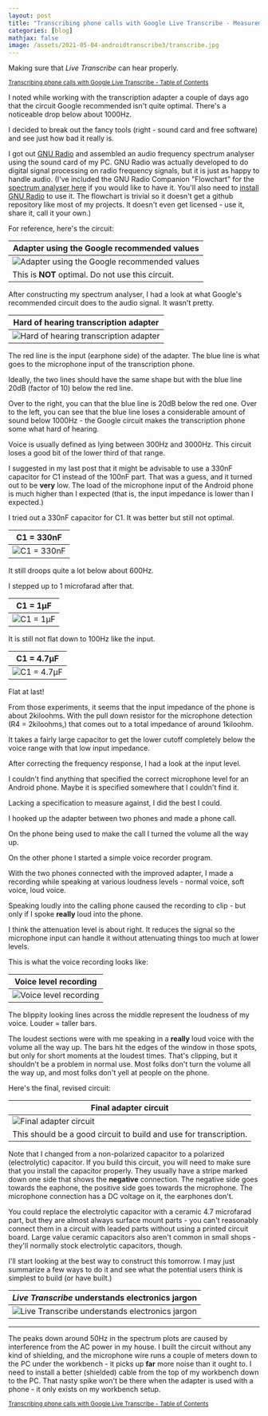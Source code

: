```yaml
---
layout: post
title: "Transcribing phone calls with Google Live Transcribe - Measurements and optimization"
categories: [blog]
mathjax: false
image: /assets/2021-05-04-androidtranscribe3/transcribe.jpg
---
```

Making sure that *Live Transcribe* can hear properly.

<sub>[Transcribing phone calls with Google Live Transcribe - Table of Contents](androidtranscribe-toc)</sub>

I noted while working with the transcription adapter a couple of days ago that the circuit Google recommended isn't quite optimal.  There's a noticeable drop below about 1000Hz.

I decided to break out the fancy tools (right - sound card and free software) and see just how bad it really is.

I got out [GNU Radio](https://www.gnuradio.org/) and assembled an audio frequency spectrum analyser using the sound card of my PC.  GNU Radio was actually developed to do digital signal processing on radio frequency signals, but it is just as happy to handle audio. (I've included the GNU Radio Companion "Flowchart" for the [spectrum analyser here](/assets/2021-05-04-androidtranscribe3/Spectrumanalyser.grc) if you would like to have it. You'll also need to [install GNU Radio](https://wiki.gnuradio.org/index.php/InstallingGR) to use it.  The flowchart is trivial so it doesn't get a github repository like most of my projects.  It doesn't even get licensed - use it, share it, call it your own.)

For reference, here's the circuit:

|Adapter using the Google recommended values|
|-------------------------------------------|
|![Adapter using the Google recommended values](/assets/2021-05-04-androidtranscribe3/attenuator_not_optimal.png)|
|This is **NOT** optimal.  Do not use this circuit.|

After constructing my spectrum analyser, I had a look at what Google's recommended circuit does to the audio signal.  It wasn't pretty.

|Hard of hearing transcription adapter|
|-------------------------------------|
|![Hard of hearing transcription adapter](/assets/2021-05-04-androidtranscribe3/Google.png)|

The red line is the input (earphone side) of the adapter.  The blue line is what goes to the microphone input of the transcription phone.

Ideally, the two lines should have the same shape but with the blue line 20dB (factor of 10) below the red line.

Over to the right, you can that the blue line is 20dB below the red one.  Over to the left, you can see that the blue line loses a considerable amount of sound below 1000Hz - the Google circuit makes the transcription phone some what hard of hearing.

Voice is usually defined as lying between 300Hz and 3000Hz.  This circuit loses a good bit of the lower third of that range.

I suggested in my last post that it might be advisable to use a 330nF capacitor for C1 instead of the 100nF part.  That was a guess, and it turned out to be **very** low.  The load of the microphone input of the Android phone is much higher than I expected (that is, the input impedance is lower than I expected.)

I tried out a 330nF capacitor for C1.  It was better but still not optimal.

|C1 = 330nF|
|----------|
|![C1 = 330nF](/assets/2021-05-04-androidtranscribe3/330nF.png)|

It still droops quite a lot below about 600Hz.

I stepped up to 1 microfarad after that.

|C1 = 1µF|
|----------|
|![C1 = 1µF](/assets/2021-05-04-androidtranscribe3/1microfarad.png)|

It is still not flat down to 100Hz like the input.

|C1 = 4.7µF|
|----------|
|![C1 = 4.7µF](/assets/2021-05-04-androidtranscribe3/4.7microfarad.png)|

Flat at last!

From those experiments, it seems that the input impedance of the phone is about 2kiloohms.  With the pull down resistor for the microphone detection (R4 = 2kiloohms,) that comes out to a total impedance of around 1kiloohm.

It takes a fairly large capacitor to get the lower cutoff completely below the voice range with that low input impedance.

After correcting the frequency response, I had a look at the input level.

I couldn't find anything that specified the correct microphone level for an Android phone.  Maybe it is specified somewhere that I couldn't find it.

Lacking a specification to measure against, I did the best I could.

I hooked up the adapter between two phones and made a phone call.

On the phone being used to make the call I turned the volume all the way up.

On the other phone I started a simple voice recorder program.

With the two phones connected with the improved adapter, I made a recording while speaking at various loudness levels - normal voice, soft voice, loud voice.

Speaking loudly into the calling phone caused the recording to clip - but only if I spoke **really** loud into the phone.

I think the attenuation level is about right.  It reduces the signal so the microphone input can handle it without attenuating things too much at lower levels.

This is what the voice recording looks like:

|Voice level recording|
|---------------------|
|![Voice level recording](/assets/2021-05-04-androidtranscribe3/level.png)|

The blippity looking lines across the middle represent the loudness of my voice. Louder = taller bars.

The loudest sections were with me speaking in a **really** loud voice with the volume all the way up.  The bars hit the edges of the window in those spots, but only for short moments at the loudest times.  That's clipping, but it shouldn't be a problem in normal use.  Most folks don't turn the volume all the way up, and most folks don't yell at people on the phone.

Here's the final, revised circuit:

|Final adapter circuit|
|---------------------|
|![Final adapter circuit](/assets/2021-05-04-androidtranscribe3/revisedcircuit.png)|
|This should be a good circuit to build and use for transcription.|

Note that I changed from a non-polarized capacitor to a polarized (electrolytic) capacitor.  If you build this circuit, you will need to make sure that you install the capacitor properly.  They usually have a stripe marked down one side that shows the **negative** connection.  The negative side goes towards the eaphone, the positive side goes towards the microphone.  The microphone connection has a DC voltage on it, the earphones don't.

You could replace the electrolytic capacitor with a ceramic 4.7 microfarad part, but they are almost always surface mount parts - you can't reasonably connect them in a circuit with leaded parts without using a printed circuit board.  Large value ceramic capacitors also aren't common in small shops - they'll normally stock electrolytic capacitors, though.

I'll start looking at the best way to construct this tomorrow.  I may just summarize a few ways to do it and see what the potential users think is simplest to build (or have built.)

|*Live Transcribe* understands electronics jargon|
|------------------------------------------------|
|![Live Transcribe understands electronics jargon](/assets/2021-05-04-androidtranscribe3/transcribe.jpg)|

-------

The peaks down around 50Hz in the spectrum plots are caused by interference from the AC power in my house.  I built the circuit without any kind of shielding, and the microphone wire runs a couple of meters down to the PC under the workbench - it picks up **far** more noise than it ought to.  I need to install a better (shielded) cable from the top of my workbench down to the PC.  That nasty spike won't be there when the adapter is used with a phone - it only exists on my workbench setup.


<sub>[Transcribing phone calls with Google Live Transcribe - Table of Contents](androidtranscribe-toc)</sub>
